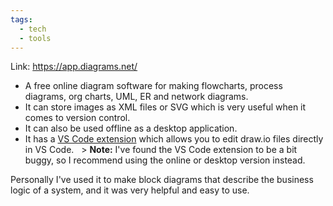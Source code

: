 ```yaml
---
tags:
  - tech
  - tools
---
```

Link: https://app.diagrams.net/

- A free online diagram software for making flowcharts, process diagrams, org charts, UML, ER and network diagrams.
- It can store images as XML files or SVG which is very useful when it comes to version control.
- It can also be used offline as a desktop application.
- It has a [VS Code extension](https://marketplace.visualstudio.com/items?itemName=hediet.vscode-drawio) which allows you to edit draw.io files directly in VS Code.
  > **Note:** I've found the VS Code extension to be a bit buggy, so I recommend using the online or desktop version instead.

Personally I've used it to make block diagrams that describe the business logic of a system, and it was very helpful and easy to use.